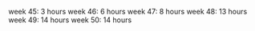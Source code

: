 week 45: 3 hours
week 46: 6 hours
week 47: 8 hours
week 48: 13 hours
week 49: 14 hours
week 50: 14 hours